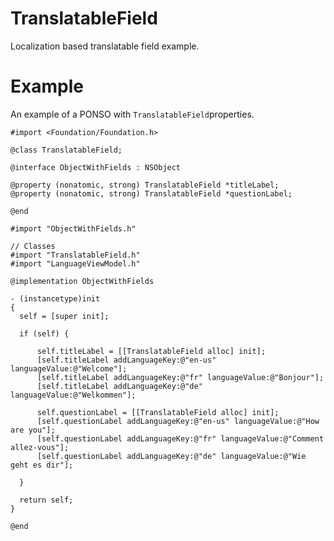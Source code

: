 # TranslatableField

Localization based translatable field example.

# Example

An example of a PONSO with `TranslatableField`properties.

	#import <Foundation/Foundation.h>

	@class TranslatableField;

	@interface ObjectWithFields : NSObject

	@property (nonatomic, strong) TranslatableField *titleLabel;
	@property (nonatomic, strong) TranslatableField *questionLabel;

	@end

	#import "ObjectWithFields.h"

	// Classes
	#import "TranslatableField.h"
	#import "LanguageViewModel.h"

	@implementation ObjectWithFields

	- (instancetype)init
	{
	  self = [super init];

	  if (self) {
	
		  self.titleLabel = [[TranslatableField alloc] init];
		  [self.titleLabel addLanguageKey:@"en-us" languageValue:@"Welcome"];
		  [self.titleLabel addLanguageKey:@"fr" languageValue:@"Bonjour"];
		  [self.titleLabel addLanguageKey:@"de" languageValue:@"Welkommen"];
	
		  self.questionLabel = [[TranslatableField alloc] init];
		  [self.questionLabel addLanguageKey:@"en-us" languageValue:@"How are you"];
		  [self.questionLabel addLanguageKey:@"fr" languageValue:@"Comment allez-vous"];
		  [self.questionLabel addLanguageKey:@"de" languageValue:@"Wie geht es dir"];

	  }

	  return self;
	}

	@end
